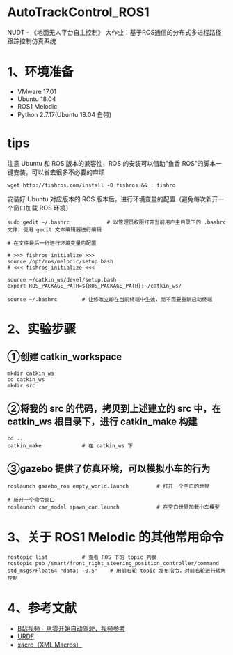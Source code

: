 # AutoTrackControl_ROS1
NUDT - 《地面无人平台自主控制》
大作业：基于ROS通信的分布式多进程路径跟踪控制仿真系统

# 1、环境准备
- VMware 17.01
- Ubuntu 18.04
- ROS1 Melodic
- Python 2.7.17(Ubuntu 18.04 自带)

# tips
注意 Ubuntu 和 ROS 版本的兼容性，ROS 的安装可以借助"鱼香 ROS"的脚本一键安装，可以省去很多不必要的麻烦
```shell
wget http://fishros.com/install -O fishros && . fishro
```
安装好 Ubuntu 对应版本的 ROS 版本后，进行环境变量的配置（避免每次新开一个窗口加载 ROS 环境）
```shell
sudo gedit ~/.bashrc            # 以管理员权限打开当前用户主目录下的 .bashrc 文件，使用 gedit 文本编辑器进行编辑
```
```shell
# 在文件最后一行进行环境变量的配置

# >>> fishros initialize >>>
source /opt/ros/melodic/setup.bash
# <<< fishros initialize <<<

source ~/catkin_ws/devel/setup.bash
export ROS_PACKAGE_PATH=${ROS_PACKAGE_PATH}:~/catkin_ws/
```
```shell
source ~/.bashrc        # 让修改立即在当前终端中生效，而不需要重新启动终端
```

# 2、实验步骤
## ①创建 catkin_workspace
```shell
mkdir catkin_ws
cd catkin_ws
mkdir src
```
## ②将我的 src 的代码，拷贝到上述建立的 src 中，在 catkin_ws 根目录下，进行 catkin_make 构建
```shell
cd ..
catkin_make             # 在 catkin_ws 下
```
## ③gazebo 提供了仿真环境，可以模拟小车的行为
```shell
roslaunch gazebo_ros empty_world.launch         # 打开一个空白的世界

# 新开一个命令窗口
roslaunch car_model spawn_car.launch            # 在空白世界加载小车模型
```

# 3、关于 ROS1 Melodic 的其他常用命令
```shell
rostopic list           # 查看 ROS 下的 topic 列表
rostopic pub /smart/front_right_steering_position_controller/command std_msgs/Float64 "data: -0.5"    # 用前右轮 topic 发布指令，对前右轮进行转角控制
```

# 4、参考文献
- [B站视频 - 从零开始自动驾驶，视频参考](https://www.bilibili.com/video/BV1ZJ41187tS?vd_source=9d200f81297017a5a132e268a0a52f9d)
- [URDF](https://wiki.ros.org/cn/urdf)
- [xacro（XML Macros）](https://wiki.ros.org/cn/xacro)